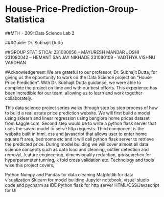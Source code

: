 # House-Price-Prediction-Group-Statistica
##MTH - 209: Data Science Lab 2

###Guide: Dr. Subhajit Dutta 
 
  ##GROUP STATISTICA: 
  231080056 – MAYURESH MANDAR JOSHI
  231080042 – HEMANT SANJAY NIKHADE
  231080109 - VADTHYA VISHNU VARDHAN
                
#Acknowledgement
We are grateful to our professor, Dr. Subhajit Dutta, for giving us the opportunity to work on the Data Science project on “House Price Prediction”. With Dr. Subhajit Dutta guidance, we were able to complete the project on time and with our best efforts. This experience has been incredible for our team, allowing us to learn and work together collaborately.

This data science project series walks through step by step process of how to build a real estate price prediction website. We will first build a model using sklearn and linear regression using banglore home prices dataset from kaggle.com. Second step would be to write a python flask server that uses the saved model to serve http requests. Third component is the website built in html, css and javascript that allows user to enter home square ft area, bedrooms etc and it will call python flask server to retrieve the predicted price. During model building we will cover almost all data science concepts such as data load and cleaning, outlier detection and removal, feature engineering, dimensionality reduction, gridsearchcv for hyperparameter tunning, k fold cross validation etc. Technology and tools wise this project covers,

Python
Numpy and Pandas for data cleaning
Matplotlib for data visualization
Sklearn for model building
Jupyter notebook, visual studio code and pycharm as IDE
Python flask for http server
HTML/CSS/Javascript for UI
